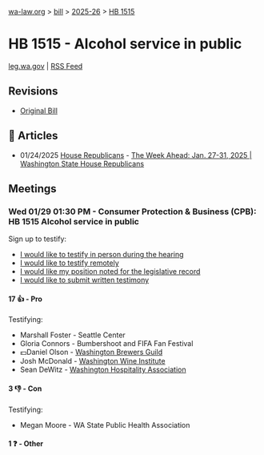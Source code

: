 [wa-law.org](/) > [bill](/bill/) > [2025-26](/bill/2025-26/) > [HB 1515](/bill/2025-26/hb/1515/)

# HB 1515 - Alcohol service in public
[leg.wa.gov](https://app.leg.wa.gov/billsummary?BillNumber=1515&Year=2025&Initiative=false) | [RSS Feed](./rss.xml)

## Revisions
* [Original Bill](1/)

## 📰 Articles
* 01/24/2025 [House Republicans](/org/house_republicans/) - [The Week Ahead: Jan. 27-31, 2025 | Washington State House Republicans](https://houserepublicans.wa.gov/week/the-week-ahead-jan-27-31-2025/#:~:text=HB%201515)

## Meetings
### Wed 01/29 01:30 PM - Consumer Protection & Business (CPB): HB 1515 Alcohol service in public
Sign up to testify:
* [I would like to testify in person during the hearing](https://app.leg.wa.gov/csi/Testifier/Add?chamber=House&mId=32574&aId=162327&caId=25180&tId=1)
* [I would like to testify remotely](https://app.leg.wa.gov/csi/Testifier/Add?chamber=House&mId=32574&aId=162327&caId=25180&tId=2)
* [I would like my position noted for the legislative record](https://app.leg.wa.gov/csi/Testifier/Add?chamber=House&mId=32574&aId=162327&caId=25180&tId=3)
* [I would like to submit written testimony](https://app.leg.wa.gov/csi/Testifier/Add?chamber=House&mId=32574&aId=162327&caId=25180&tId=4)

#### 17 👍 - Pro
Testifying:
* Marshall Foster - Seattle Center
* Gloria Connors - Bumbershoot and FIFA Fan Festival
* 💵Daniel Olson - [Washington Brewers Guild](/org/washington_brewers_guild/)
* Josh McDonald - [Washington Wine Institute](/org/washington_wine_institute/)
* Sean DeWitz - [Washington Hospitality Association](/org/washington_hospitality_association/)

#### 3 👎 - Con
Testifying:
* Megan Moore - WA State Public Health Association

#### 1 ❓ - Other
